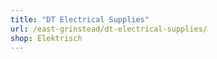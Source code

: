 ```yaml
---
title: "DT Electrical Supplies"
url: /east-grinstead/dt-electrical-supplies/
shop: Elektrisch
---
```

